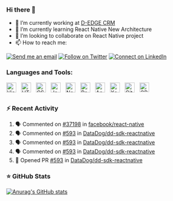 ### Hi there 👋

- 🔭 I’m currently working at [D-EDGE CRM](https://www.loungeup.com)
- 🌱 I’m currently learning React Native New Architecture
- 👯 I’m looking to collaborate on React Native project
- 📫 How to reach me:

[![Send me an email](https://img.shields.io/badge/--twitter?label=Gmail&logo=Gmail&style=social)](mailto:raphael.vasseur@loungeup.com)
[![Follow on Twitter](https://img.shields.io/badge/--twitter?label=Twitter&logo=Twitter&style=social)](https://twitter.com/VasseurRaphal3) [![Connect on LinkedIn](https://img.shields.io/badge/--linkedin?label=LinkedIn&logo=LinkedIn&style=social)](https://www.linkedin.com/in/rapha%C3%ABl-vasseur-7a1067174)

<!--
- 🤔 I’m looking for help with ...
- 💬 Ask me about ...
- 😄 Pronouns: ...
- ⚡ Fun fact: ...
-->

### Languages and Tools:

<img align="left" alt="Visual Studio Code" width="26px" src="https://cdn.jsdelivr.net/gh/devicons/devicon/icons/vscode/vscode-original.svg" style="padding-right:10px;" />
<img align="left" alt="HTML5" width="26px" src="https://cdn.jsdelivr.net/gh/devicons/devicon/icons/html5/html5-original.svg" style="padding-right:10px;" />
<img align="left" alt="CSS3" width="26px" src="https://cdn.jsdelivr.net/gh/devicons/devicon/icons/css3/css3-original.svg" style="padding-right:10px;" />
<img align="left" alt="JavaScript" width="26px" src="https://cdn.jsdelivr.net/gh/devicons/devicon/icons/javascript/javascript-original.svg" style="padding-right:10px;" />
<img align="left" alt="Node.js" width="26px" src="https://cdn.jsdelivr.net/gh/devicons/devicon/icons/nodejs/nodejs-original.svg" style="padding-right:10px;" />
<img align="left" alt="React" width="26px" src="https://cdn.jsdelivr.net/gh/devicons/devicon/icons/react/react-original.svg" style="padding-right:10px;" />
<img align="left" alt="AndroidStudio" width="26px" src="https://cdn.jsdelivr.net/gh/devicons/devicon/icons/androidstudio/androidstudio-original.svg" style="padding-right:10px;" />
<img align="left" alt="Xcode" width="26px" src="https://cdn.jsdelivr.net/gh/devicons/devicon/icons/xcode/xcode-original.svg" style="padding-right:10px;" />
<img align="left" alt="Git" width="26px" src="https://cdn.jsdelivr.net/gh/devicons/devicon/icons/git/git-original.svg" style="padding-right:10px;" />
<img align="left" alt="CPlusPlus" width="25px" src="https://cdn.jsdelivr.net/gh/devicons/devicon/icons/cplusplus/cplusplus-original.svg" style="padding-right:11px;" />

<br />
<br/>

### ⚡ Recent Activity

<!--START_SECTION:activity-->
1. 🗣 Commented on [#37198](https://github.com/facebook/react-native/issues/37198#issuecomment-1918858091) in [facebook/react-native](https://github.com/facebook/react-native)
2. 🗣 Commented on [#593](https://github.com/DataDog/dd-sdk-reactnative/pull/593#issuecomment-1909809666) in [DataDog/dd-sdk-reactnative](https://github.com/DataDog/dd-sdk-reactnative)
3. 🗣 Commented on [#593](https://github.com/DataDog/dd-sdk-reactnative/pull/593#issuecomment-1909553917) in [DataDog/dd-sdk-reactnative](https://github.com/DataDog/dd-sdk-reactnative)
4. 🗣 Commented on [#593](https://github.com/DataDog/dd-sdk-reactnative/pull/593#issuecomment-1908559780) in [DataDog/dd-sdk-reactnative](https://github.com/DataDog/dd-sdk-reactnative)
5. 💪 Opened PR [#593](https://github.com/DataDog/dd-sdk-reactnative/pull/593) in [DataDog/dd-sdk-reactnative](https://github.com/DataDog/dd-sdk-reactnative)
<!--END_SECTION:activity-->

### ⭐ GitHub Stats

[![Anurag's GitHub stats](https://github-readme-stats.vercel.app/api?username=rvasseur31&show_icons=true&hide_border=false&title_color=3B1F94f&icon_color=FFE500&bg_color=09131B&text_color=ffffff&border_color=0c1a25)](https://github.com/anuraghazra/github-readme-stats)
